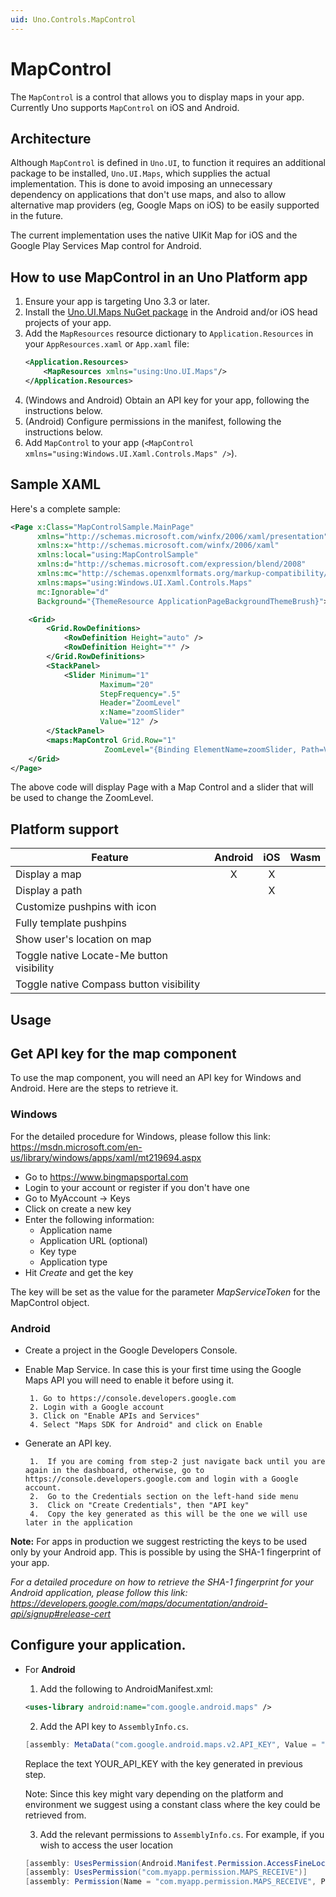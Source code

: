 ```yaml
---
uid: Uno.Controls.MapControl
---
```


# MapControl

The `MapControl` is a control that allows you to display maps in your app. Currently Uno supports `MapControl` on iOS and Android.

## Architecture

Although `MapControl` is defined in `Uno.UI`, to function it requires an additional package to be installed, `Uno.UI.Maps`, which supplies the actual implementation. This is done to avoid imposing an unnecessary dependency on applications that don't use maps, and also to allow alternative map providers (eg, Google Maps on iOS) to be easily supported in the future.

The current implementation uses the native UIKit Map for iOS and the Google Play Services Map control for Android.

## How to use MapControl in an Uno Platform app

1. Ensure your app is targeting Uno 3.3 or later.
2. Install the [Uno.UI.Maps NuGet package](https://www.nuget.org/packages/Uno.UI.Maps/) in the Android and/or iOS head projects of your app.
3. Add the `MapResources` resource dictionary to `Application.Resources` in your `AppResources.xaml` or `App.xaml` file:
	```xml
	<Application.Resources>
		<MapResources xmlns="using:Uno.UI.Maps"/>
	</Application.Resources>
	```
4. (Windows and Android) Obtain an API key for your app, following the instructions below.
5. (Android) Configure permissions in the manifest, following the instructions below.
6. Add `MapControl` to your app (`<MapControl xmlns="using:Windows.UI.Xaml.Controls.Maps" />`).

## Sample XAML

Here's a complete sample:

```xml
<Page x:Class="MapControlSample.MainPage"
	  xmlns="http://schemas.microsoft.com/winfx/2006/xaml/presentation"
	  xmlns:x="http://schemas.microsoft.com/winfx/2006/xaml"
	  xmlns:local="using:MapControlSample"
	  xmlns:d="http://schemas.microsoft.com/expression/blend/2008"
	  xmlns:mc="http://schemas.openxmlformats.org/markup-compatibility/2006"
	  xmlns:maps="using:Windows.UI.Xaml.Controls.Maps"
	  mc:Ignorable="d"
	  Background="{ThemeResource ApplicationPageBackgroundThemeBrush}">

	<Grid>
		<Grid.RowDefinitions>
			<RowDefinition Height="auto" />
			<RowDefinition Height="*" />
		</Grid.RowDefinitions>
		<StackPanel>
			<Slider Minimum="1"
					Maximum="20"
					StepFrequency=".5"
					Header="ZoomLevel"
					x:Name="zoomSlider"
					Value="12" />
		</StackPanel>
		<maps:MapControl Grid.Row="1"
			         ZoomLevel="{Binding ElementName=zoomSlider, Path=Value, Mode=TwoWay}" />
	</Grid>
</Page>
```

The above code will display Page with a Map Control and a slider that will be used to change the ZoomLevel.


## Platform support

| Feature                                   | Android | iOS | Wasm |
| ------------------------------------------|:-------:|:---:|:----:|
| Display a map                             |    X    |  X  |      |
| Display a path                            |         |  X  |      |
| Customize pushpins with icon              |         |     |      |
| Fully template pushpins                   |         |     |      |
| Show user's location on map               |         |     |      |
| Toggle native Locate-Me button visibility |         |     |      |
| Toggle native Compass button visibility   |         |     |      |

## Usage

## Get API key for the map component

To use the map component, you will need an API key for Windows and Android. Here are the steps to retrieve it.

### Windows

For the detailed procedure for Windows, please follow this link: https://msdn.microsoft.com/en-us/library/windows/apps/xaml/mt219694.aspx

+ Go to https://www.bingmapsportal.com
+ Login to your account or register if you don't have one
+ Go to MyAccount -> Keys
+ Click on create a new key
+ Enter the following information:
  + Application name
  + Application URL (optional)
  + Key type
  + Application type
+ Hit *Create* and get the key

The key will be set as the value for the parameter _MapServiceToken_ for the MapControl object.

### Android

+ Create a project in the Google Developers Console.

+  Enable Map Service. In case this is your first time using the Google Maps API you will need to enable it before using it.

        1. Go to https://console.developers.google.com
        2. Login with a Google account
        3. Click on "Enable APIs and Services"
        4. Select "Maps SDK for Android" and click on Enable

+  Generate an API key.

        1.  If you are coming from step-2 just navigate back until you are again in the dashboard, otherwise, go to  https://console.developers.google.com and login with a Google account.
        2.  Go to the Credentials section on the left-hand side menu
        3.  Click on "Create Credentials", then "API key"
        4.  Copy the key generated as this will be the one we will use later in the application

**Note:** For apps in production we suggest restricting the keys to be used only by your Android app. This is possible by using the SHA-1 fingerprint of your app.

_For a detailed procedure on how to retrieve the SHA-1 fingerprint for your Android application, please follow this link: https://developers.google.com/maps/documentation/android-api/signup#release-cert_

## Configure your application.

+ For **Android**
    1.  Add the following to AndroidManifest.xml:
    ```xml
    <uses-library android:name="com.google.android.maps" />
    ```

    2.  Add the API key to `AssemblyInfo.cs`.

    ```csharp
	[assembly: MetaData("com.google.android.maps.v2.API_KEY", Value = "YOUR_API_KEY")]
    ```
    Replace the text YOUR_API_KEY with the key generated in previous step.

    Note: Since this key might vary depending on the platform and environment we suggest using a constant class where the key could be retrieved from.

    3.  Add the relevant permissions to `AssemblyInfo.cs`. For example, if you wish to access the user location

	 ```csharp
	[assembly: UsesPermission(Android.Manifest.Permission.AccessFineLocation)]
	[assembly: UsesPermission("com.myapp.permission.MAPS_RECEIVE")]
	[assembly: Permission(Name = "com.myapp.permission.MAPS_RECEIVE", ProtectionLevel = Android.Content.PM.Protection.Signature)]
	```
